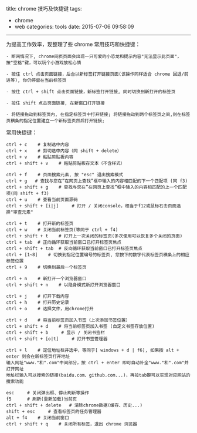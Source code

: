 title: chrome 技巧及快捷键
tags:
  - chrome
  - web
categories: tools
date: 2015-07-06 09:58:09
---
为提高工作效率，现整理了些 chrome 常用技巧和快捷键：

    - 断网情况下, chrome网页页面会出现一只可爱的小恐龙和提示内容"无法显示此页面"，按"空格"键，可以玩个小游戏放松心情

    - 按住 ctrl 点击页面链接，后台以新标签打开链接页面(该操作同样适合 chrome 回退/前进等), 你仍停留在当前标签页

    - 按住 ctrl + shift 点击页面链接，新标签打开链接, 同时切换到新打开的标签页

    - 按住 shift 点击页面链接, 在新窗口打开链接

    - 将链接拖动到标签页内, 在指定标签页中打开链接; 将链接拖动到两个标签页之间,则在标签页横条的指定位置建立一个新标签页然后打开链接;

<!-- more -->

常用快捷键：
    
    ctrl + c    # 复制选中内容
    ctrl + x    # 剪切选中内容（同 shift + delete）
    ctrl + v    # 粘贴剪贴板内容
    ctrl + shift + v    # 粘贴剪贴板存文本（不含样式）

    ctrl + f    # 页面搜索元素, 按 "esc" 退出搜索模式
    ctrl + g   # 查找与您在”在网页上查找”框中输入的内容相匹配的下一个匹配项 (同 f3) 
    ctrl + shift + g    # 查找与您在”在网页上查找”框中输入的内容相匹配的上一个匹配项(同 shift + f3)
    ctrl + u    # 查看当前页面源码
    ctrl + shift + [i|j]     # 打开 / 关闭console，相当于f12或鼠标右击页面选择"审查元素"

	ctrl + t 	# 打开新的标签页
	ctrl + w 	# 关闭当前标签页(等同于 ctrl + f4)
	ctrl + shift + t 	# 打开上一次关闭的标签页(多次使用可以恢复多个关闭的页面)
    ctrl + tab  # 正向循环获取当前窗口已打开标签页焦点
    ctrl + shift + tab  # 反向循环获取当前窗口已打开标签页焦点
    ctrl + [1~8]    # 切换到指定位置编号的标签页, 您按下的数字代表标签页横条上的相应标签位置
    ctrl + 9    # 切换到最后一个标签页

	ctrl + n 	# 新打开一个浏览器窗口
	ctrl + shift + n 	# 以隐身模式新打开浏览器窗口

	ctrl + j 	# 打开下载内容
	ctrl + h 	# 打开历史记录
    ctrl + o    # 选择文件，用chrome打开

	ctrl + d 	# 将当前标签页加入书签（上次添加书签位置）
	ctrl + shift + d 	# 将当前标签页加入书签 (自定义书签存放位置)
    ctrl + shift + b     # 显示 / 关闭书签栏
    ctrl + shift + [o|t]     # 打开书签管理器

    ctrl + l	# 定位地址栏并选中，等同于[ windows + d | f6], 如果按 alt + enter 则会在新标签页打开地址
    输入网址"www."和".com"中间部分，按 ctrl + enter 即可自动补全"www."和".com"并打开网址
    地址栏输入可以搜索的链接(baidu.com、github.com...)，再按tab键可以实现对应网站的搜索功能

    esc     # 关闭弹出框、停止刷新等操作
    f5      # 刷新(重新加载)当前页
    ctrl + shift + delete   # 清除chrome数据(缓存、历史...)
    shift + esc     # 查看标签页的任务管理器
    alt + f4    # 关闭当前窗口
    ctrl + shift + q 	# 关闭所有标签，退出 chrome 浏览器